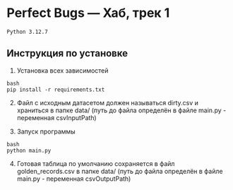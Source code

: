 # Perfect Bugs — Хаб, трек 1
```Python 3.12.7```
## Инструкция по установке
1. Установка всех зависимостей 
```
bash 
pip install -r requirements.txt
```
2. Файл с исходным датасетом должен называться dirty.csv и храниться в папке data/
  (путь до файла определён в файле main.py - переменная csvInputPath)

3. Запуск программы
```
bash 
python main.py
```
4. Готовая таблица по умолчанию сохраняется в файл golden_records.csv в папке data/
  (путь до файла определён в файле main.py - переменная csvOutputPath)

